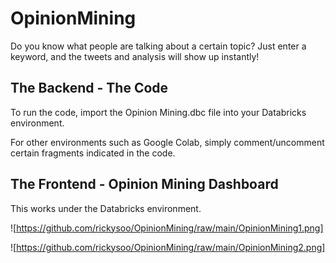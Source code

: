 # OpinionMining
Do you know what people are talking about a certain topic? Just enter a keyword, and the tweets and analysis will show up instantly!

## The Backend - The Code

To run the code, import the Opinion Mining.dbc file into your Databricks environment.

For other environments such as Google Colab, simply comment/uncomment certain fragments indicated in the code.

## The Frontend - Opinion Mining Dashboard

This works under the Databricks environment.

![https://github.com/rickysoo/OpinionMining/raw/main/OpinionMining1.png]

![https://github.com/rickysoo/OpinionMining/raw/main/OpinionMining2.png]
